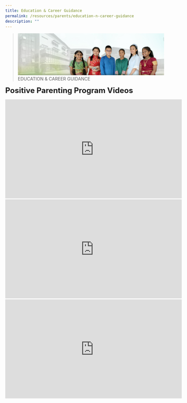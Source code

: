 ```yaml
---
title: Education & Career Guidance
permalink: /resources/parents/education-n-career-guidance
description: ""
---
```

>![](/images/About%20Us/banner2-with%20bg.jpg)
>EDUCATION & CAREER GUIDANCE

**<font size=5>Positive Parenting Program Videos</font>**

<iframe width="560" height="315" src="https://www.youtube.com/embed/b9WKNoDchoM" title="YouTube video player" frameborder="0" allow="accelerometer; autoplay; clipboard-write; encrypted-media; gyroscope; picture-in-picture" allowfullscreen></iframe>
<br>
<iframe width="560" height="315" src="https://www.youtube.com/embed/crC3CjCeJYY" title="YouTube video player" frameborder="0" allow="accelerometer; autoplay; clipboard-write; encrypted-media; gyroscope; picture-in-picture" allowfullscreen></iframe>
<br>
<iframe width="560" height="315" src="https://www.youtube.com/embed/OrHunzo6dhY" title="YouTube video player" frameborder="0" allow="accelerometer; autoplay; clipboard-write; encrypted-media; gyroscope; picture-in-picture" allowfullscreen></iframe>
